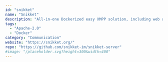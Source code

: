```yaml
---
id: "snikket"
name: "Snikket"
description: "All-in-one Dockerized easy XMPP solution, including web admin and clients."
tags:
  - "Apache-2.0"
  - "Docker"
category: "Communication"
website: "https://snikket.org/"
repo: "https://github.com/snikket-im/snikket-server"
#image: "/placeholder.svg?height=300&width=400"
---
```


